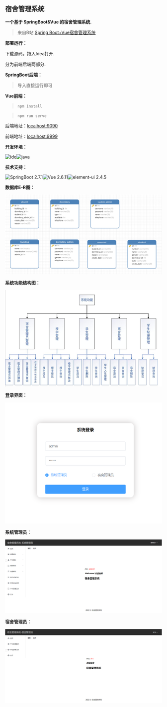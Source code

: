 

## **宿舍管理系统**



**一个基于 SpringBoot&Vue 的宿舍管理系统.**

> 来自B站 [Spring Boot+Vue宿舍管理系统](https://www.bilibili.com/video/BV1YS4y1v7hL)



**部署运行：**

下载源码，拖入Idea打开.

分为前端后端两部分.



**SpringBoot后端：**

> 导入直接运行即可

**Vue前端：**

> `npm install`

> `npm run serve`



后端地址：[localhost:9090](http://localhost:9090/)

前端地址：[localhost:9999](http://localhost:9999/)





**开发环境：**

![ide](https://img.shields.io/badge/IDE-IntelliJ%20IDEA%202022.2-brightgreen)![java](https://img.shields.io/badge/Java-1.8-orange)



**技术支持：**

![`SpringBoot 2.7.1`](https://img.shields.io/badge/SpringBoot-2.7.1-blue)![`Vue 2.6.11`](https://img.shields.io/badge/Vue-2.6.11-blue)![`element-ui 2.4.5`](https://img.shields.io/badge/Element--UI-2.4.5-blue)





**数据库E-R图：**

![image-20220727122149752](https://raw.githubusercontent.com/Discover999/TyporaPic/master/image-20220727122149752.png)



**系统功能结构图：**

![image-20220727122306520](https://raw.githubusercontent.com/Discover999/TyporaPic/master/image-20220727122306520.png)



**登录界面：**

![image-20220727121905545](https://raw.githubusercontent.com/Discover999/TyporaPic/master/image-20220727121905545.png)

**系统管理员：**

![image-20220727121938763](https://raw.githubusercontent.com/Discover999/TyporaPic/master/image-20220727121938763.png)



**宿舍管理员：**

![image-20220727122037545](https://raw.githubusercontent.com/Discover999/TyporaPic/master/image-20220727122037545.png)

